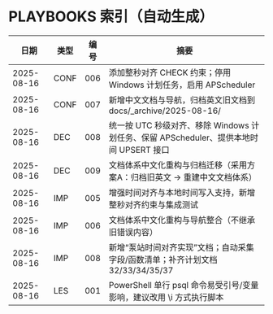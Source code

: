 # PLAYBOOKS 索引（自动生成）

| 日期       | 类型 | 编号 | 摘要                                                                                   |
| ---------- | ---- | ---- | -------------------------------------------------------------------------------------- |
| 2025-08-16 | CONF | 006  | 添加整秒对齐 CHECK 约束；停用 Windows 计划任务，启用 APScheduler                       |
| 2025-08-16 | CONF | 007  | 新增中文文档与导航，归档英文旧文档到 docs/\_archive/2025-08-16/                        |
| 2025-08-16 | DEC  | 008  | 统一按 UTC 秒级对齐、移除 Windows 计划任务、保留 APScheduler、提供本地时间 UPSERT 接口 |
| 2025-08-16 | DEC  | 009  | 文档体系中文化重构与归档迁移（采用方案A：归档旧英文 → 重建中文文档体系）               |
| 2025-08-16 | IMP  | 005  | 增强时间对齐与本地时间写入支持，新增整秒对齐约束与集成测试                             |
| 2025-08-16 | IMP  | 006  | 文档体系中文化重构与导航整合（不继承旧错误内容）                                       |
| 2025-08-16 | IMP  | 008  | 新增“泵站时间对齐实现”文档；自动采集字段/函数清单；补齐计划文档 32/33/34/35/37         |
| 2025-08-16 | LES  | 001  | PowerShell 单行 psql 命令易受引号/变量影响，建议改用 \\i 方式执行脚本                  |
